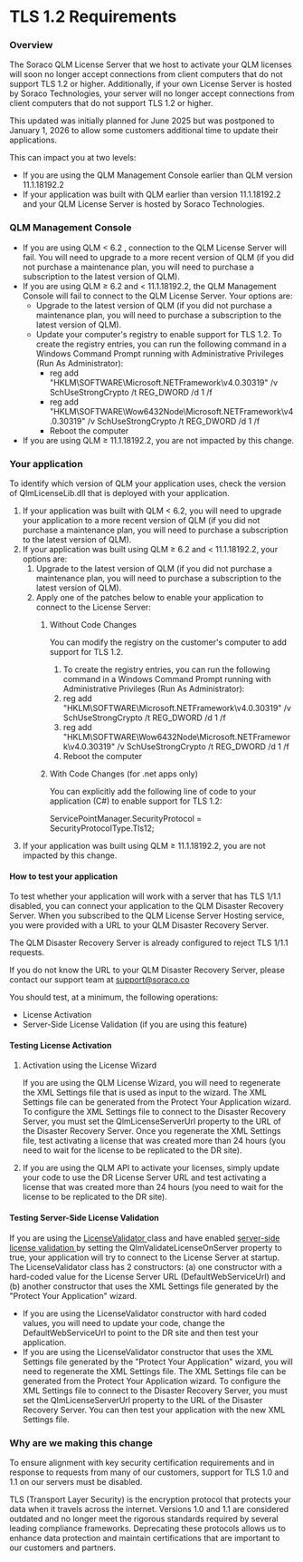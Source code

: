 # TLS 1.2 Requirements

### Overview

The Soraco QLM License Server that we host to activate your QLM licenses will soon no longer accept connections from client computers that do not support TLS 1.2 or higher. Additionally, if your own License Server is hosted by Soraco Technologies, your server will no longer accept connections from client computers that do not support TLS 1.2 or higher.

This updated was initially planned for June 2025 but was postponed to January 1, 2026 to allow some customers additional time to update their applications.

This can impact you at two levels:

* If you are using the QLM Management Console earlier than QLM version 11.1.18192.2
* If your application was built with QLM earlier than version 11.1.18192.2 and your QLM License Server is hosted by Soraco Technologies.

### QLM Management Console

* If you are using QLM < 6.2 , connection to the QLM License Server will fail. You will need to upgrade to a more recent version of QLM (if you did not purchase a maintenance plan, you will need to purchase a subscription to the latest version of QLM).
* If you are using QLM ≥ 6.2 and < 11.1.18192.2, the QLM Management Console will fail to connect to the QLM License Server. Your options are:
  * Upgrade to the latest version of QLM (if you did not purchase a maintenance plan, you will need to purchase a subscription to the latest version of QLM).
  * Update your computer's registry to enable support for TLS 1.2.  To create the registry entries, you can run the following command in a Windows Command Prompt running with Administrative Privileges (Run As Administrator):
    * reg add "HKLM\SOFTWARE\Microsoft.NETFramework\v4.0.30319" /v SchUseStrongCrypto /t REG\_DWORD /d 1 /f
    * reg add "HKLM\SOFTWARE\Wow6432Node\Microsoft.NETFramework\v4.0.30319" /v SchUseStrongCrypto /t REG\_DWORD /d 1 /f
    * Reboot the computer
* If you are using QLM ≥ 11.1.18192.2, you are not impacted by this change.

### Your application

To identify which version of QLM your application uses, check the version of QlmLicenseLib.dll that is deployed with your application.

1. If your application was built with QLM < 6.2, you will need to upgrade your application to a more recent version of QLM (if you did not purchase a maintenance plan, you will need to purchase a subscription to the latest version of QLM).
2. If your application was built using QLM ≥ 6.2 and < 11.1.18192.2, your options are:
   1. Upgrade to the latest version of QLM (if you did not purchase a maintenance plan, you will need to purchase a subscription to the latest version of QLM).
   2. Apply one of the patches below to enable your application to connect to the License Server:
      1.  Without Code Changes

          You can modify the registry on the customer's computer to add support for TLS 1.2.&#x20;

          1. To create the registry entries, you can run the following command in a Windows Command Prompt running with Administrative Privileges (Run As Administrator):
          2. reg add "HKLM\SOFTWARE\Microsoft.NETFramework\v4.0.30319" /v SchUseStrongCrypto /t REG\_DWORD /d 1 /f
          3. reg add "HKLM\SOFTWARE\Wow6432Node\Microsoft.NETFramework\v4.0.30319" /v SchUseStrongCrypto /t REG\_DWORD /d 1 /f
          4. Reboot the computer
      2.  With Code Changes (for .net apps only)

          You can explicitly add the following line of code to your application (C#) to enable support for TLS 1.2:

          ServicePointManager.SecurityProtocol = SecurityProtocolType.Tls12;
3. If your application was built using QLM ≥ 11.1.18192.2, you are not impacted by this change.&#x20;

#### How to test your application

To test whether your application will work with a server that has TLS 1/1.1 disabled, you can connect your application to the QLM Disaster Recovery Server. When you subscribed to the QLM License Server Hosting service, you were provided with a URL to your QLM Disaster Recovery Server.&#x20;

The QLM Disaster Recovery Server is already configured to reject TLS 1/1.1 requests.&#x20;

If you do not know the URL to your QLM Disaster Recovery Server, please contact our support team at support@soraco.co

You should test, at a minimum, the following operations:

* License Activation
* Server-Side License Validation (if you are using this feature)

#### Testing License Activation

1.  Activation using the License Wizard

    If you are using the QLM License Wizard, you will need to regenerate the XML Settings file that is used as input to the wizard. The XML Settings file can be generated from the Protect Your Application wizard. To configure the XML Settings file to connect to the Disaster Recovery Server, you must set the QlmLicenseServerUrl property to the URL of the Disaster Recovery Server. Once you regenerate the XML Settings file, test activating a license that was created more than 24 hours (you need to wait for the license to be replicated to the DR site).
2. If you are using the QLM API to activate your licenses, simply update your code to use the DR License Server URL and test activating a license that was created more than 24 hours (you need to wait for the license to be replicated to the DR site).

#### Testing Server-Side License Validation

If you are using the [LicenseValidator ](../api-reference/.net-api/licensevalidator/)class and have enabled [server-side license validation ](../faq/server-side-license-validation.md)by setting the QlmValidateLicenseOnServer property to true, your application will try to connect to the License Server at startup. The LicenseValidator class has 2 constructors: (a) one constructor with a hard-coded value for the License Server URL (DefaultWebServiceUrl) and (b) another constructor that uses the XML Settings file generated by the "Protect Your Application" wizard.&#x20;

* If you are using the LicenseValidator constructor with hard coded values, you will need to update your code, change the DefaultWebServiceUrl to point to the DR site and then test your application.
* If you are using the LicenseValidator constructor that uses the XML Settings file generated by the "Protect Your Application" wizard, you will need  to regenerate the XML Settings file. The XML Settings file can be generated from the Protect Your Application wizard. To configure the XML Settings file to connect to the Disaster Recovery Server, you must set the QlmLicenseServerUrl property to the URL of the Disaster Recovery Server. You can then test your application with the new XML Settings file.

### Why are we making this change

To ensure alignment with key security certification requirements and in response to requests from many of our customers, support for TLS 1.0 and 1.1 on our servers must be disabled.

TLS (Transport Layer Security) is the encryption protocol that protects your data when it travels across the internet. Versions 1.0 and 1.1 are considered outdated and no longer meet the rigorous standards required by several leading compliance frameworks. Deprecating these protocols allows us to enhance data protection and maintain certifications that are important to our customers and partners.











